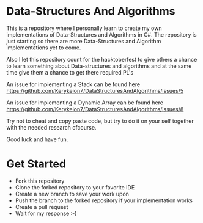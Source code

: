 # Data-Structures And Algorithms

This is a repository where I personally learn to create my own implementations of Data-Structures and Algorithms in C#.
The repository is just starting so there are more Data-Structures and Algorithm implementations yet to come.

Also I let this repository count for the hacktoberfest to give others a chance to learn something about Data-structures and algorithms and at the same time give them a chance to get there required PL's

An issue for implementing a Stack can be found here https://github.com/Kerykeion7/DataStructuresAndAlgorithms/issues/5

An issue for implementing a Dynamic Array can be found here https://github.com/Kerykeion7/DataStructuresAndAlgorithms/issues/8

Try not to cheat and copy paste code, but try to do it on your self together with the needed research ofcourse.

Good luck and have fun.

# Get Started
- Fork this repository
- Clone the forked repository to your favorite IDE
- Create a new branch to save your work upon
- Push the branch to the forked repository if your implementation works
- Create a pull request
- Wait for my response :-)
